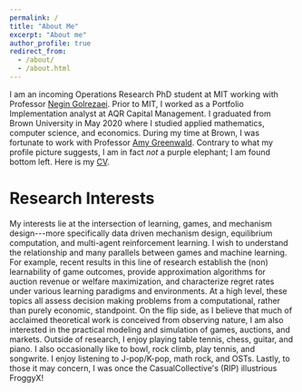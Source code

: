```yaml
---
permalink: /
title: "About Me"
excerpt: "About me"
author_profile: true
redirect_from: 
  - /about/
  - /about.html
---
```


I am an incoming Operations Research PhD student at MIT working with Professor [Negin Golrezaei](https://www.mit.edu/~golrezae/). Prior to MIT, I worked as a Portfolio Implementation analyst at AQR Capital Management. I graduated from Brown University in May 2020 where I studied applied mathematics, computer science, and economics. During my time at Brown, I was fortunate to work with Professor [Amy Greenwald](http://cs.brown.edu/people/faculty/amy/). Contrary to what my profile picture suggests, I am in fact _not_ a purple elephant; I am found bottom left. Here is my <a href="files/Rigel_Galgana_CV_8_22_2022.pdf">CV</a>.

Research Interests
======
My interests lie at the intersection of learning, games, and mechanism design---more specifically data driven mechanism design, equilibrium computation, and multi-agent reinforcement learning. I wish to understand the relationship and many parallels between games and machine learning. For example, recent results in this line of research establish the (non) learnability of game outcomes, provide approximation algorithms for auction revenue or welfare maximization, and characterize regret rates under various learning paradigms and environments. At a high level, these topics all assess decision making problems from a computational, rather than purely economic, standpoint. On the flip side, as I believe that much of acclaimed theoretical work is conceived from observing nature, I am also interested in the practical modeling and simulation of games, auctions, and markets. Outside of research, I enjoy playing table tennis, chess, guitar, and piano. I also occasionally like to bowl, rock climb, play tennis, and songwrite. I enjoy listening to J-pop/K-pop, math rock, and OSTs. Lastly, to those it may concern, I was once the CasualCollective's (RIP) illustrious FroggyX!

<!--
Hobbies
======
Outside of research, I enjoy playing table tennis, chess, guitar, and piano. I also occasionally like to bowl, rock climb, play tennis, and songwrite. I enjoy listening to J-pop and K-pop ballads (LiSA, Inori Minase, Taeyeon, Sam Kim), math rock (Ichika Nito, Manuel Gardner Fernandez), Japanese EDM/Rock (Yunomi, dj-Jo, Amazarashi, Wolpis Kater, Perfume), instrumental covers (Sungha Jung, Animenz, Kyle Landry), and soundtracks (Final Fantasy, NieR: Automata, DEEMO, Tokyo Ghoul, Studio Ghibli). Lastly, to those it may concern, I was once the CasualCollective's (RIP) illustrious FroggyX! -->


